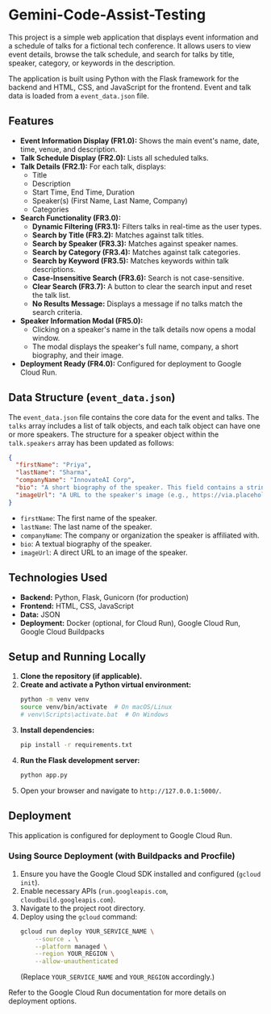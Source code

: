 # Gemini-Code-Assist-Testing

This project is a simple web application that displays event information and a schedule of talks for a fictional tech conference. It allows users to view event details, browse the talk schedule, and search for talks by title, speaker, category, or keywords in the description.

The application is built using Python with the Flask framework for the backend and HTML, CSS, and JavaScript for the frontend. Event and talk data is loaded from a `event_data.json` file.

## Features

*   **Event Information Display (FR1.0):** Shows the main event's name, date, time, venue, and description.
*   **Talk Schedule Display (FR2.0):** Lists all scheduled talks.
*   **Talk Details (FR2.1):** For each talk, displays:
    *   Title
    *   Description
    *   Start Time, End Time, Duration
    *   Speaker(s) (First Name, Last Name, Company)
    *   Categories
*   **Search Functionality (FR3.0):**
    *   **Dynamic Filtering (FR3.1):** Filters talks in real-time as the user types.
    *   **Search by Title (FR3.2):** Matches against talk titles.
    *   **Search by Speaker (FR3.3):** Matches against speaker names.
    *   **Search by Category (FR3.4):** Matches against talk categories.
    *   **Search by Keyword (FR3.5):** Matches keywords within talk descriptions.
    *   **Case-Insensitive Search (FR3.6):** Search is not case-sensitive.
    *   **Clear Search (FR3.7):** A button to clear the search input and reset the talk list.
    *   **No Results Message:** Displays a message if no talks match the search criteria.
*   **Speaker Information Modal (FR5.0):**
    *   Clicking on a speaker's name in the talk details now opens a modal window.
    *   The modal displays the speaker's full name, company, a short biography, and their image.
*   **Deployment Ready (FR4.0):** Configured for deployment to Google Cloud Run.

## Data Structure (`event_data.json`)

The `event_data.json` file contains the core data for the event and talks. The `talks` array includes a list of talk objects, and each talk object can have one or more speakers. The structure for a speaker object within the `talk.speakers` array has been updated as follows:

```json
{
  "firstName": "Priya",
  "lastName": "Sharma",
  "companyName": "InnovateAI Corp",
  "bio": "A short biography of the speaker. This field contains a string, which can include details about the speaker's expertise, experience, and contributions.",
  "imageUrl": "A URL to the speaker's image (e.g., https://via.placeholder.com/150/0000FF/FFFFFF?Text=PriyaS)"
}
```
*   `firstName`: The first name of the speaker.
*   `lastName`: The last name of the speaker.
*   `companyName`: The company or organization the speaker is affiliated with.
*   `bio`: A textual biography of the speaker.
*   `imageUrl`: A direct URL to an image of the speaker.

## Technologies Used

*   **Backend:** Python, Flask, Gunicorn (for production)
*   **Frontend:** HTML, CSS, JavaScript
*   **Data:** JSON
*   **Deployment:** Docker (optional, for Cloud Run), Google Cloud Run, Google Cloud Buildpacks

## Setup and Running Locally

1.  **Clone the repository (if applicable).**
2.  **Create and activate a Python virtual environment:**
    ```bash
    python -m venv venv
    source venv/bin/activate  # On macOS/Linux
    # venv\Scripts\activate.bat  # On Windows
    ```
3.  **Install dependencies:**
    ```bash
    pip install -r requirements.txt
    ```
4.  **Run the Flask development server:**
    ```bash
    python app.py
    ```
5.  Open your browser and navigate to `http://127.0.0.1:5000/`.

## Deployment

This application is configured for deployment to Google Cloud Run.

### Using Source Deployment (with Buildpacks and Procfile)

1.  Ensure you have the Google Cloud SDK installed and configured (`gcloud init`).
2.  Enable necessary APIs (`run.googleapis.com`, `cloudbuild.googleapis.com`).
3.  Navigate to the project root directory.
4.  Deploy using the `gcloud` command:
    ```bash
    gcloud run deploy YOUR_SERVICE_NAME \
        --source . \
        --platform managed \
        --region YOUR_REGION \
        --allow-unauthenticated
    ```
    (Replace `YOUR_SERVICE_NAME` and `YOUR_REGION` accordingly.)

Refer to the Google Cloud Run documentation for more details on deployment options.